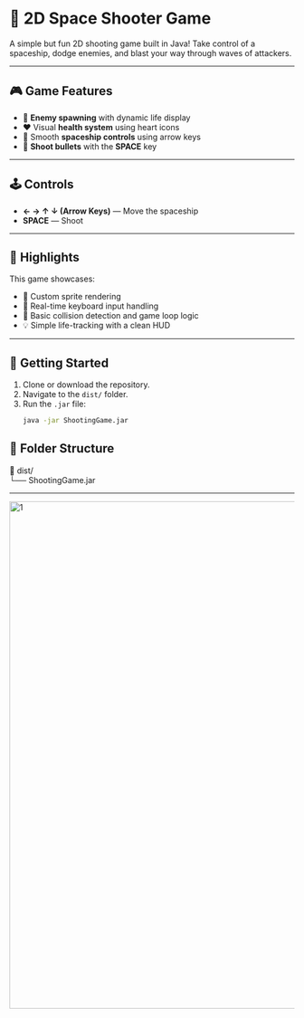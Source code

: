 # 🚀 2D Space Shooter Game

A simple but fun 2D shooting game built in Java! Take control of a spaceship, dodge enemies, and blast your way through waves of attackers.

---

## 🎮 Game Features

- 👾 **Enemy spawning** with dynamic life display
- ❤️ Visual **health system** using heart icons
- 🚀 Smooth **spaceship controls** using arrow keys
- 🔫 **Shoot bullets** with the **SPACE** key

---

## 🕹️ Controls

- **← → ↑ ↓ (Arrow Keys)** — Move the spaceship  
- **SPACE** — Shoot

---

## 📌 Highlights

This game showcases:

- 🎨 Custom sprite rendering
- 🔄 Real-time keyboard input handling
- 🧠 Basic collision detection and game loop logic
- 💡 Simple life-tracking with a clean HUD

---

## 🚀 Getting Started

1. Clone or download the repository.
2. Navigate to the `dist/` folder.
3. Run the `.jar` file:
   ```bash
   java -jar ShootingGame.jar

## 📁 Folder Structure

📁 dist/</br>
└── ShootingGame.jar


<hr>
<img width="897" alt="1" src="https://github.com/Chidalgo007/ShootingGame/assets/145306497/3e2d31b9-8fe0-44c2-bcaf-010b0ff870ba">
